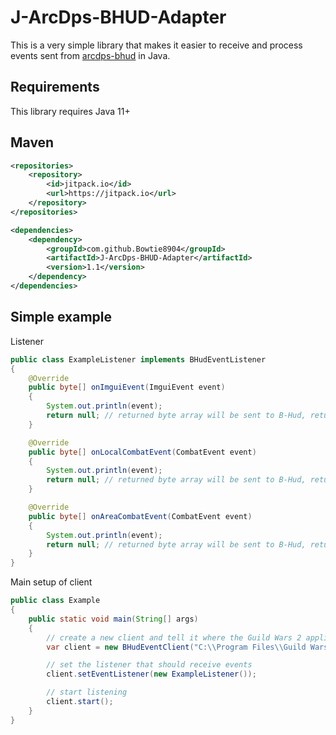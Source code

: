 # J-ArcDps-BHUD-Adapter
 This is a very simple library that makes it easier to receive and process events sent from [arcdps-bhud](https://github.com/blish-hud/arcdps-bhud) in Java.

## Requirements
This library requires Java 11+

## Maven
```xml
<repositories>
    <repository>
        <id>jitpack.io</id>
        <url>https://jitpack.io</url>
    </repository>
</repositories>

<dependencies>
    <dependency>
        <groupId>com.github.Bowtie8904</groupId>
        <artifactId>J-ArcDps-BHUD-Adapter</artifactId>
        <version>1.1</version>
    </dependency>
</dependencies>
```

## Simple example
Listener
```java
public class ExampleListener implements BHudEventListener
{
    @Override
    public byte[] onImguiEvent(ImguiEvent event)
    {
        System.out.println(event);
        return null; // returned byte array will be sent to B-Hud, return null to not send anything
    }

    @Override
    public byte[] onLocalCombatEvent(CombatEvent event)
    {
        System.out.println(event);
        return null; // returned byte array will be sent to B-Hud, return null to not send anything
    }

    @Override
    public byte[] onAreaCombatEvent(CombatEvent event)
    {
        System.out.println(event);
        return null; // returned byte array will be sent to B-Hud, return null to not send anything
    }
}
```

Main setup of client
```java
public class Example
{
    public static void main(String[] args)
    {
        // create a new client and tell it where the Guild Wars 2 application is
        var client = new BHudEventClient("C:\\Program Files\\Guild Wars 2\\Gw2-64.exe");

        // set the listener that should receive events
        client.setEventListener(new ExampleListener());

        // start listening
        client.start();
    }
}
```
